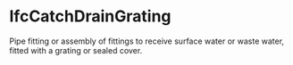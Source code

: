 IfcCatchDrainGrating
====================
Pipe fitting or assembly of fittings to receive surface water or waste water,
fitted with a grating or sealed cover.


